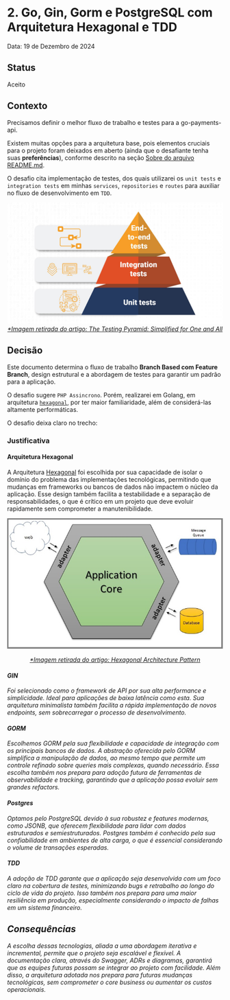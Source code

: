 # 2. Go, Gin, Gorm e PostgreSQL com Arquitetura Hexagonal e TDD

Data: 19 de Dezembro de 2024

## Status

Aceito

## Contexto

Precisamos definir o melhor fluxo de trabalho e testes para a go-payments-api.

Existem muitas opções para a arquitetura base, pois elementos cruciais para o projeto foram deixados em aberto (ainda que o desafiante tenha suas __preferências__), conforme descrito na seção [Sobre do arquivo README.md](../../../README.md).

O desafio cita implementação de testes, dos quais utilizarei os `unit tests` e `integration tests` em minhas `services`, `repositories` e `routes` para auxiliar no fluxo de desenvolvimento em `TDD`.

<div align="center">
<img src="../../assets/images/layout/graphics/test_pyramid.jpg">
<br/><i><a href="https://www.headspin.io/blog/the-testing-pyramid-simplified-for-one-and-all">*Imagem retirada do artigo: The Testing Pyramid: Simplified for One and All</a></i>
</div>


## Decisão

Este documento determina o fluxo de trabalho __Branch Based com Feature Branch__, design estrutural e a abordagem de testes para garantir um padrão para a aplicação.

O desafio sugere `PHP Assincrono`. Porém, realizarei em Golang, em arquitetura [`hexagonal`](https://alistair.cockburn.us/hexagonal-architecture/), por ter maior familiaridade, além de considerá-las altamente performáticas.

O desafio deixa claro no trecho:


### Justificativa

#### Arquitetura Hexagonal
A Arquitetura [Hexagonal](https://alistair.cockburn.us/hexagonal-architecture/) foi escolhida por sua capacidade de isolar o domínio do problema das implementações tecnológicas, permitindo que mudanças em frameworks ou bancos de dados não impactem o núcleo da aplicação. Esse design também facilita a testabilidade e a separação de responsabilidades, o que é crítico em um projeto que deve evoluir rapidamente sem comprometer a manutenibilidade.

<div align="center">
<img src="../../assets/images/layout/graphics/hexagonal_style-1.jpg">

<i><a href="https://elemarjr.com/arquivo/ensuring-the-quality-of-the-domain-model-through-the-hexagonal-architecture-pattern/">*Imagem retirada do artigo: Hexagonal Architecture Pattern</a></div>
</div>

#### GIN
Foi selecionado como o framework de API por sua alta performance e simplicidade. Ideal para aplicações de baixa latência como esta. Sua arquitetura minimalista também facilita a rápida implementação de novos endpoints, sem sobrecarregar o processo de desenvolvimento. 

#### GORM
Escolhemos GORM pela sua flexibilidade e capacidade de integração com os principais bancos de dados. A abstração oferecida pelo GORM simplifica a manipulação de dados, ao mesmo tempo que permite um controle refinado sobre queries mais complexas, quando necessário. Essa escolha também nos prepara para adoção futura de ferramentas de observabilidade e tracking, garantindo que a aplicação possa evoluir sem grandes refactors.

#### Postgres
Optamos pelo PostgreSQL devido à sua robustez e features modernas, como JSONB, que oferecem flexibilidade para lidar com dados estruturados e semiestruturados. Postgres também é conhecido pela sua confiabilidade em ambientes de alta carga, o que é essencial considerando o volume de transações esperadas.

#### TDD
A adoção de TDD garante que a aplicação seja desenvolvida com um foco claro na cobertura de testes, minimizando bugs e retrabalho ao longo do ciclo de vida do projeto. Isso também nos prepara para uma maior resiliência em produção, especialmente considerando o impacto de falhas em um sistema financeiro.

## Consequências

A escolha dessas tecnologias, aliada a uma abordagem iterativa e incremental, permite que o projeto seja escalável e flexível. A documentação clara, através do Swagger, ADRs e diagramas, garantirá que as equipes futuras possam se integrar ao projeto com facilidade. Além disso, a arquitetura adotada nos prepara para futuras mudanças tecnológicas, sem comprometer o core business ou aumentar os custos operacionais.


